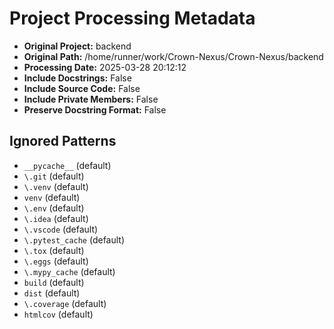 # Project Processing Metadata

- **Original Project:** backend
- **Original Path:** /home/runner/work/Crown-Nexus/Crown-Nexus/backend
- **Processing Date:** 2025-03-28 20:12:12
- **Include Docstrings:** False
- **Include Source Code:** False
- **Include Private Members:** False
- **Preserve Docstring Format:** False

## Ignored Patterns

- `__pycache__` (default)
- `\.git` (default)
- `\.venv` (default)
- `venv` (default)
- `\.env` (default)
- `\.idea` (default)
- `\.vscode` (default)
- `\.pytest_cache` (default)
- `\.tox` (default)
- `\.eggs` (default)
- `\.mypy_cache` (default)
- `build` (default)
- `dist` (default)
- `\.coverage` (default)
- `htmlcov` (default)